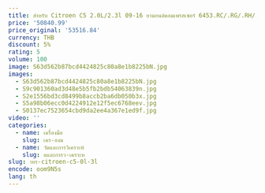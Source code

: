 ```yaml
---
title: สําหรับ Citroen C5 2.0L/2.3l 09-16 ยานยนต์คอมเพรสเซอร์ 6453.RC/.RG/.RH/.VF/
price: '50840.99'
price_original: '53516.84'
currency: THB
discount: 5%
rating: 5
volume: 100
image: S63d562b87bcd4424825c80a8e1b8225bN.jpg
images:
  - S63d562b87bcd4424825c80a8e1b8225bN.jpg
  - S9c901360ad3d48e5b5fb2bdb54063839n.jpg
  - S2e1556bd3cd8499b8accb2ba6db050b3x.jpg
  - S5a98b06ecc0d4224912e12f5ec6768eev.jpg
  - S0137ec7523654cbd9da2ee4a367e1ed9f.jpg
video: ''
categories:
  - name: เครื่องมือ
    slug: เคร-องม
  - name: วัดและการวิเคราะห์
    slug: ดและการว-เคราะห
slug: าหร-citroen-c5-0l-3l
encode: oom9N5s
lang: th
---
```

  